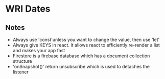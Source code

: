 # WRI Dates

## Notes
- Always use 'const'unless you want to change the value, then use 'let'
- Always give KEYS in react.  It allows react to efficiently re-render a list and makes your app fast
- Firestore is a firebase database which has a document collection structure
- 'onSnapshot()' return unsubscribe which is used to detaches the listener